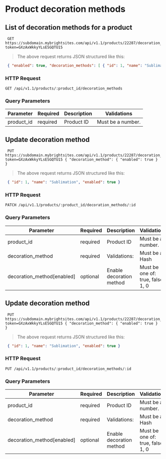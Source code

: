 #  Product decoration methods 

## List of decoration methods for a product

```shell
 GET https://subdomain.mybrightsites.com/api/v1.1/products/22287/decoration_methods?token=GXzAxWkkyYLsESGQTU15 
```

> The above request returns JSON structured like this:

```json
 { "enabled": true, "decoration_methods": [ { "id": 1, "name": "Sublimation", "enabled": true } ] } 
```

### HTTP Request

`GET /api/v1.1/products/:product_id/decoration_methods`

### Query Parameters

Parameter | Required | Description | Validations
--------- | -------- | ----------- | -----------
product_id  |  required  | Product ID |  Must be a number. 


## Update decoration method

```shell
 PUT https://subdomain.mybrightsites.com/api/v1.1/products/22287/decoration_methods/1?token=GXzAxWkkyYLsESGQTU15 { "decoration_method": { "enabled": true } } 
```

> The above request returns JSON structured like this:

```json
 { "id": 1, "name": "Sublimation", "enabled": true } 
```

### HTTP Request

`PATCH /api/v1.1/products/:product_id/decoration_methods/:id`

### Query Parameters

Parameter | Required | Description | Validations
--------- | -------- | ----------- | -----------
product_id  |  required  | Product ID |  Must be a number. 
decoration_method  |  required  | Validations: |  Must be a Hash 
decoration_method[enabled]  |  optional  | Enable decoration method |  Must be one of: true, false, 1, 0 


## Update decoration method

```shell
 PUT https://subdomain.mybrightsites.com/api/v1.1/products/22287/decoration_methods/1?token=GXzAxWkkyYLsESGQTU15 { "decoration_method": { "enabled": true } } 
```

> The above request returns JSON structured like this:

```json
 { "id": 1, "name": "Sublimation", "enabled": true } 
```

### HTTP Request

`PUT /api/v1.1/products/:product_id/decoration_methods/:id`

### Query Parameters

Parameter | Required | Description | Validations
--------- | -------- | ----------- | -----------
product_id  |  required  | Product ID |  Must be a number. 
decoration_method  |  required  | Validations: |  Must be a Hash 
decoration_method[enabled]  |  optional  | Enable decoration method |  Must be one of: true, false, 1, 0 


